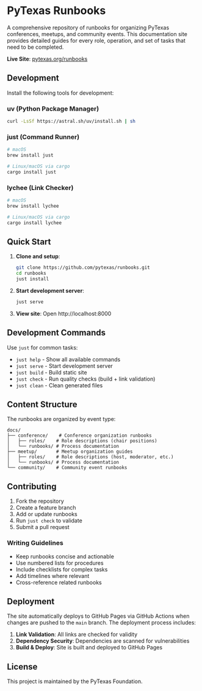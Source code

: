 # PyTexas Runbooks

A comprehensive repository of runbooks for organizing PyTexas conferences, meetups, and community events. This documentation site provides detailed guides for every role, operation, and set of tasks that need to be completed.

**Live Site**: [pytexas.org/runbooks](https://pytexas.org/runbooks)

## Development

Install the following tools for development:

### uv (Python Package Manager)
```bash
curl -LsSf https://astral.sh/uv/install.sh | sh
```

### just (Command Runner)
```bash
# macOS
brew install just

# Linux/macOS via cargo
cargo install just
```

### lychee (Link Checker)
```bash
# macOS
brew install lychee

# Linux/macOS via cargo
cargo install lychee
```

## Quick Start

1. **Clone and setup**:
   ```bash
   git clone https://github.com/pytexas/runbooks.git
   cd runbooks
   just install
   ```

2. **Start development server**:
   ```bash
   just serve
   ```

3. **View site**: Open http://localhost:8000

## Development Commands

Use `just` for common tasks:

- `just help` - Show all available commands
- `just serve` - Start development server
- `just build` - Build static site
- `just check` - Run quality checks (build + link validation)
- `just clean` - Clean generated files

## Content Structure

The runbooks are organized by event type:

```
docs/
├── conference/    # Conference organization runbooks
│   ├── roles/    # Role descriptions (chair positions)
│   └── runbooks/ # Process documentation
├── meetup/       # Meetup organization guides
│   ├── roles/    # Role descriptions (host, moderator, etc.)
│   └── runbooks/ # Process documentation
└── community/    # Community event runbooks
```

## Contributing

1. Fork the repository
2. Create a feature branch
3. Add or update runbooks
4. Run `just check` to validate
5. Submit a pull request

### Writing Guidelines

- Keep runbooks concise and actionable
- Use numbered lists for procedures
- Include checklists for complex tasks
- Add timelines where relevant
- Cross-reference related runbooks

## Deployment

The site automatically deploys to GitHub Pages via GitHub Actions when changes are pushed to the `main` branch. The deployment process includes:

1. **Link Validation**: All links are checked for validity
2. **Dependency Security**: Dependencies are scanned for vulnerabilities  
3. **Build & Deploy**: Site is built and deployed to GitHub Pages

## License

This project is maintained by the PyTexas Foundation.
